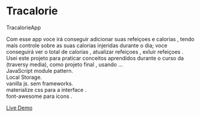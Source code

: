 # Tracalorie
TracalorieApp

Com esse app voce irá conseguir adicionar suas refeiçoes e calorias , 
tendo mais controle sobre as suas calorias injeridas durante o dia;
  voce conseguirá ver  o total de calorias , atualizar refeiçoes , exluir refeiçoes .
Usei este projeto  para praticar conceitos aprendidos durante o curso da (traversy media), como projeto final , 
usando ...
<br>
 JavaScript module pattern.
<br>
 Local Storage.
<br>
vanilla js. sem frameworks.
<br>
materialize css para a interface .
<br>
font-awesome para icons .

  <a href="https://cocky-lalande-1b0c67.netlify.app">Live Demo </a>
